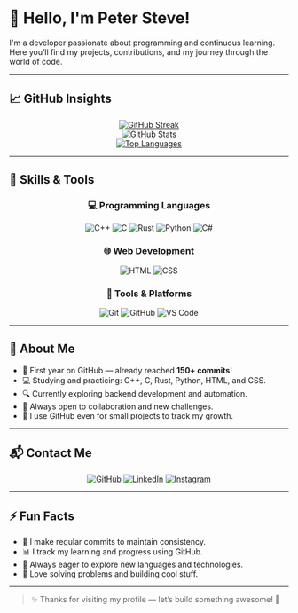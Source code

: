 # 👋 Hello, I'm Peter Steve!

I'm a developer passionate about programming and continuous learning.  
Here you’ll find my projects, contributions, and my journey through the world of code.

---

## 📈 GitHub Insights

<div align="center">

[![GitHub Streak](https://github-readme-streak-stats.herokuapp.com?user=PeterSteve234&theme=dark&hide_border=true)](https://git.io/streak-stats)  
[![GitHub Stats](https://github-readme-stats.vercel.app/api?username=PeterSteve234&show_icons=true&theme=dark&count_private=true&hide_border=true)](https://github.com/anuraghazra/github-readme-stats)  
[![Top Languages](https://github-readme-stats.vercel.app/api/top-langs/?username=PeterSteve234&layout=compact&theme=dark&hide_border=true)](https://github.com/anuraghazra/github-readme-stats)

<!-- Optional: You can generate this metrics SVG with GitHub Actions -->
<!-- ![Metrics](https://raw.githubusercontent.com/PeterSteve234/PeterSteve234/main/github-metrics.svg) -->

</div>

---

## 🧠 Skills & Tools

<div align="center">

### 💻 Programming Languages

![C++](https://img.shields.io/badge/C++-00599C?style=for-the-badge&logo=c%2B%2B&logoColor=white)
![C](https://img.shields.io/badge/C-555555?style=for-the-badge&logo=c&logoColor=white)
![Rust](https://img.shields.io/badge/Rust-000000?style=for-the-badge&logo=rust&logoColor=white)
![Python](https://img.shields.io/badge/Python-3776AB?style=for-the-badge&logo=python&logoColor=white)
![C#](https://img.shields.io/badge/C%23-239120?style=for-the-badge&logo=c-sharp&logoColor=white)

### 🌐 Web Development

![HTML](https://img.shields.io/badge/HTML-E34F26?style=for-the-badge&logo=html5&logoColor=white)
![CSS](https://img.shields.io/badge/CSS-1572B6?style=for-the-badge&logo=css3&logoColor=white)

### 🧰 Tools & Platforms

![Git](https://img.shields.io/badge/Git-F05032?style=for-the-badge&logo=git&logoColor=white)
![GitHub](https://img.shields.io/badge/GitHub-181717?style=for-the-badge&logo=github&logoColor=white)
![VS Code](https://img.shields.io/badge/VSCode-007ACC?style=for-the-badge&logo=visual-studio-code&logoColor=white)

</div>

---

## 🚀 About Me

- 📆 First year on GitHub — already reached **150+ commits**!
- 💻 Studying and practicing: C++, C, Rust, Python, HTML, and CSS.
- 🔍 Currently exploring backend development and automation.
- 🤝 Always open to collaboration and new challenges.
- 🌟 I use GitHub even for small projects to track my growth.

---

## 📬 Contact Me

<div align="center">

[![GitHub](https://img.shields.io/badge/-GitHub-181717?style=for-the-badge&logo=github&logoColor=white)](https://github.com/PeterSteve234)
[![LinkedIn](https://img.shields.io/badge/-LinkedIn-0A66C2?style=for-the-badge&logo=linkedin&logoColor=white)](https://www.linkedin.com/in/pedro-henrique-esteves-neto-5379b1258/)
[![Instagram](https://img.shields.io/badge/-Instagram-E4405F?style=for-the-badge&logo=instagram&logoColor=white)](https://www.instagram.com/pdr_henrik/)

</div>

---

## ⚡ Fun Facts

- 🔄 I make regular commits to maintain consistency.
- 📊 I track my learning and progress using GitHub.
- 🧠 Always eager to explore new languages and technologies.
- 🧩 Love solving problems and building cool stuff.

---

> ✨ Thanks for visiting my profile — let’s build something awesome! 🚀

